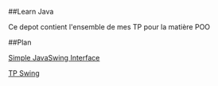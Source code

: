 ##Learn Java 

Ce depot contient l'ensemble de mes TP pour la matière POO 


##Plan 

[Simple JavaSwing Interface](https://github.com/aminelch/learnJava/tree/master/Simple%20JavaSwing%20Interface)



 [TP Swing](https://github.com/aminelch/learnJava/tree/master/TP%20SWING) 